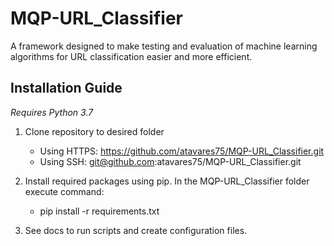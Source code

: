 # MQP-URL_Classifier
A framework designed to make testing and evaluation of machine learning algorithms for URL classification easier and more efficient.

## Installation Guide

*Requires Python 3.7*
1. Clone repository to desired folder
    -   Using HTTPS: https://github.com/atavares75/MQP-URL_Classifier.git
    -   Using SSH: git@github.com:atavares75/MQP-URL_Classifier.git

2. Install required packages using pip. In the MQP-URL_Classifier folder execute command:
    - pip install -r requirements.txt
   
3. See docs to run scripts and create configuration files.
